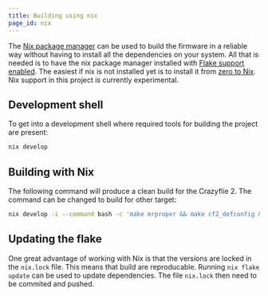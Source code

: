 ```yaml
---
title: Building using nix
page_id: nix
---
```


The [Nix package manager](https://nixos.org) can be used to build the firmware in a reliable way without having to install all the dependencies on your system.
All that is needed is to have the nix package manager installed with [Flake support enabled](https://nixos.wiki/wiki/flakes).
The easiest if nix is not installed yet is to install it from [zero to Nix](https://zero-to-nix.com/start/install/).
Nix support in this project is currently experimental.

## Development shell

To get into a development shell where required tools for building the project are present:

``` bash
nix develop
```

## Building with Nix

The following command will produce a clean build for the Crazyflie 2. The command can be changed to build for other target:

``` bash
nix develop -i --command bash -c 'make mrproper && make cf2_defconfig && make -j`nproc`'
```

## Updating the flake

One great advantage of working with Nix is that the versions are locked in the `nix.lock` file. This means that build are reproducable. Running `nix flake update` can be used to update dependencies. The file `nix.lock` then need to be commited and pushed.
